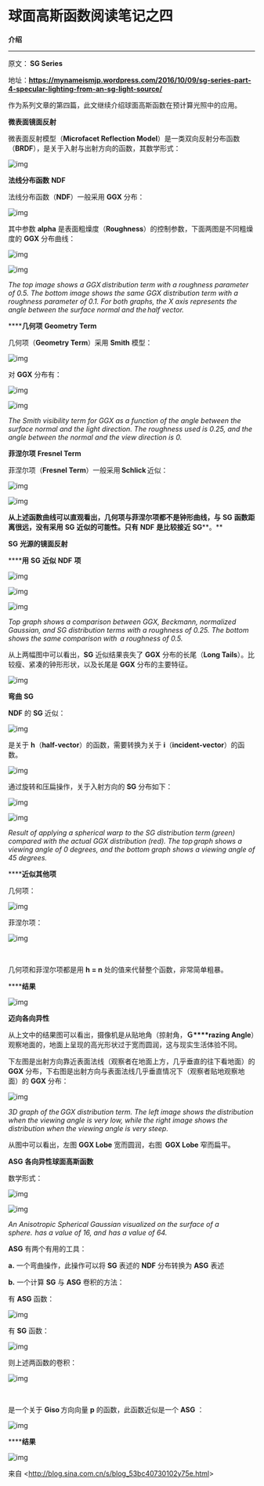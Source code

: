 # 球面高斯函数阅读笔记之四 

**介绍** 

**** 

原文： **SG Series** 

地址：**https://mynameismjp.wordpress.com/2016/10/09/sg-series-part-4-specular-lighting-from-an-sg-light-source/** 

作为系列文章的第四篇，此文继续介绍球面高斯函数在预计算光照中的应用。 

 

**微表面镜面反射** 

 

微表面反射模型（**Microfacet Reflection Model**）是一类双向反射分布函数（**BRDF**），是关于入射与出射方向的函数，其数学形式： 

![img](Spherical_gaussian04.assets/clip_image001.png)

**法线分布函数** **NDF** 

法线分布函数（**NDF**）一般采用 **GGX** 分布： 

![img](Spherical_gaussian04.assets/clip_image002.png)

其中参数 **alpha** 是表面粗燥度（**Roughness**）的控制参数，下面两图是不同粗燥度的 **GGX** 分布曲线： 

![img](Spherical_gaussian04.assets/clip_image004.jpg)

 

![img](Spherical_gaussian04.assets/clip_image006.jpg)

﻿*The top image shows a GGX distribution term with a roughness parameter of 0.5. The bottom image shows the same GGX distribution term with a roughness parameter of 0.1. For both graphs, the X axis represents the angle between the surface normal and the half vector.*  

******几何项** **Geometry Term** 

几何项（**Geometry Term**）采用 **Smith** 模型： 

![img](Spherical_gaussian04.assets/clip_image007.png)

对 **GGX** 分布有： 

![img](Spherical_gaussian04.assets/clip_image008.png)

 

![img](Spherical_gaussian04.assets/clip_image010.jpg)

﻿*The Smith visibility term for GGX as a function of the angle between the surface normal and the light direction. The roughness used is 0.25, and the angle between the normal and the view direction is 0.*  

**菲涅尔项** **Fresnel Term** 

菲涅尔项（**Fresnel Term**）一般采用 **Schlick** 近似： 

![img](file:///C:/Users/DAOZHA~1/AppData/Local/Temp/msohtmlclip1/01/clip_image011.png)

 

![img](Spherical_gaussian04.assets/clip_image013.jpg)

**从上述函数曲线可以直观看出，几何项与菲涅尔项都不是钟形曲线，与** **SG** **函数距离很远，没有采用** **SG** **近似的可能性。只有** **NDF** **是比较接近** **SG****。** 

 

**SG** **光源的镜面反射** 

 

******用** **SG** **近似** **NDF** **项** 

![img](Spherical_gaussian04.assets/clip_image014.png)

 

![img](Spherical_gaussian04.assets/clip_image016.jpg)

 

![img](Spherical_gaussian04.assets/clip_image018.jpg)

﻿*Top graph shows a comparison between GGX, Beckmann, normalized Gaussian, and SG distribution terms with a roughness of 0.25. The bottom shows the same comparison with  a roughness of 0.5.* 

从上两幅图中可以看出，**SG** 近似结果丧失了 **GGX** 分布的长尾（**Long Tails**）。比较瘦、紧凑的钟形形状，以及长尾是 **GGX** 分布的主要特征。 

![img](Spherical_gaussian04.assets/clip_image019.png)

**弯曲** **SG** 

**NDF** 的 **SG** 近似： 

![img](Spherical_gaussian04.assets/clip_image020.png)

是关于 **h**（**half-vector**）的函数，需要转换为关于 **i**（**incident-vector**）的函数。 

![img](Spherical_gaussian04.assets/clip_image022.jpg)

通过旋转和压扁操作，关于入射方向的 **SG** 分布如下： 

![img](Spherical_gaussian04.assets/clip_image023.png)

 

![img](Spherical_gaussian04.assets/clip_image025.jpg)

﻿*Result of applying a spherical warp to the SG distribution term (green) compared with the actual GGX distribution (red). The top graph shows a viewing angle of 0 degrees, and the bottom graph shows a viewing angle of 45 degrees.* 

******近似其他项** 

几何项： 

![img](Spherical_gaussian04.assets/clip_image026.png)

菲涅尔项： 

![img](Spherical_gaussian04.assets/clip_image027.png)

  

几何项和菲涅尔项都是用 **h** **= n** 处的值来代替整个函数，非常简单粗暴。 

******结果** 

![img](Spherical_gaussian04.assets/clip_image029.jpg)

 

**迈向各向异性** 

 

从上文中的结果图可以看出，摄像机是从贴地角（掠射角，**Ｇ****razing Angle**）观察地面的，地面上呈现的高光形状过于宽而圆润，这与现实生活体验不同。 

下左图是出射方向靠近表面法线（观察者在地面上方，几乎垂直的往下看地面）的 **GGX** 分布，下右图是出射方向与表面法线几乎垂直情况下（观察者贴地观察地面）的 **GGX** 分布： 

![img](Spherical_gaussian04.assets/clip_image031.jpg)

﻿*3D graph of the GGX distribution term. The left image shows the distribution when the viewing angle is very low, while the right image shows the distribution when the viewing angle is very steep.* 

从图中可以看出，左图 **GGX Lobe** 宽而圆润，右图  **GGX Lobe** 窄而扁平。 

**ASG** **各向异性球面高斯函数** 

数学形式： 

![img](Spherical_gaussian04.assets/clip_image032.png)

 

![img](Spherical_gaussian04.assets/clip_image034.jpg)

﻿*An Anisotropic Spherical Gaussian visualized on the surface of a sphere.  has a value of 16, and  has a value of 64.* 

**ASG** 有两个有用的工具： 

**a.** 一个弯曲操作，此操作可以将 **SG** 表述的 **NDF** 分布转换为 **ASG** 表述 

**b.** 一个计算 **SG** 与 **ASG** 卷积的方法： 

有 **ASG** 函数： 

![img](Spherical_gaussian04.assets/clip_image035.png)

有 **SG** 函数： 

![img](Spherical_gaussian04.assets/clip_image036.png)

则上述两函数的卷积： 

![img](Spherical_gaussian04.assets/clip_image037.png)

  

是一个关于 **Giso** 方向向量 **p** 的函数，此函数近似是一个 **ASG** ： 

![img](Spherical_gaussian04.assets/clip_image038.png)

******结果** 

![img](Spherical_gaussian04.assets/clip_image040.jpg)

 

来自 <<http://blog.sina.com.cn/s/blog_53bc40730102y75e.html>>  

 

 